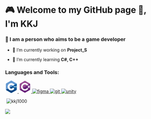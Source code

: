 <h1 align="left">🎮 Welcome to my GitHub page 👋, I'm <span style="font-weight:bold">KKJ</span></h1>
<h3 align="left">🚀 I am a person who aims to be a game developer</h3>

- 🔭 I’m currently working on **Project_S**

- 🌱 I’m currently learning **C#, C++**

<h3 align="left">Languages and Tools:</h3>
<p align="left"> <a href="https://www.w3schools.com/cpp/" target="_blank" rel="noreferrer"> <img src="https://raw.githubusercontent.com/devicons/devicon/master/icons/cplusplus/cplusplus-original.svg" alt="cplusplus" width="40" height="40"/> </a> <a href="https://www.w3schools.com/cs/" target="_blank" rel="noreferrer"> <img src="https://raw.githubusercontent.com/devicons/devicon/master/icons/csharp/csharp-original.svg" alt="csharp" width="40" height="40"/> </a> <a href="https://www.figma.com/" target="_blank" rel="noreferrer"> <img src="https://www.vectorlogo.zone/logos/figma/figma-icon.svg" alt="figma" width="40" height="40"/> </a> <a href="https://git-scm.com/" target="_blank" rel="noreferrer"> <img src="https://www.vectorlogo.zone/logos/git-scm/git-scm-icon.svg" alt="git" width="40" height="40"/> </a> <a href="https://unity.com/" target="_blank" rel="noreferrer"> <img src="https://www.vectorlogo.zone/logos/unity3d/unity3d-icon.svg" alt="unity" width="40" height="40"/> </a> </p>

<p>&nbsp;<img align="center" src="https://github-readme-stats.vercel.app/api?username=kkj1000&show_icons=true&locale=en" alt="kkj1000" /></p>
<a href="https://github.com/kkj1000">
  <img align="center" style="height:180px" src="https://github-readme-stats.vercel.app/api/top-langs/?username=kkj1000&layout=compact&theme=default&hide_border=false" />
</a>
